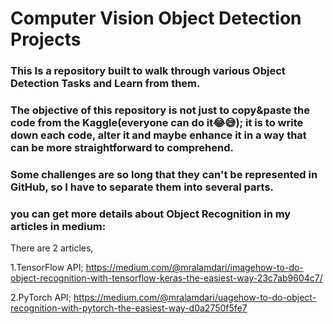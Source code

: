 # Computer Vision Object Detection Projects

### This Is a repository built to walk through various Object Detection Tasks and Learn from them.
### The objective of this repository is not just to copy&paste the code from the Kaggle(everyone can do it😂😅); it is to write down each code, alter it and maybe enhance it in a way that can be more straightforward to comprehend.


### Some challenges are so long that they can't be represented in GitHub, so I have to separate them into several parts.


### you can get more details about Object Recognition in my articles in medium:
There are 2 articles,

1.TensorFlow API; 
https://medium.com/@mralamdari/imagehow-to-do-object-recognition-with-tensorflow-keras-the-easiest-way-23c7ab9604c7/

2.PyTorch API; 
https://medium.com/@mralamdari/uagehow-to-do-object-recognition-with-pytorch-the-easiest-way-d0a2750f5fe7
